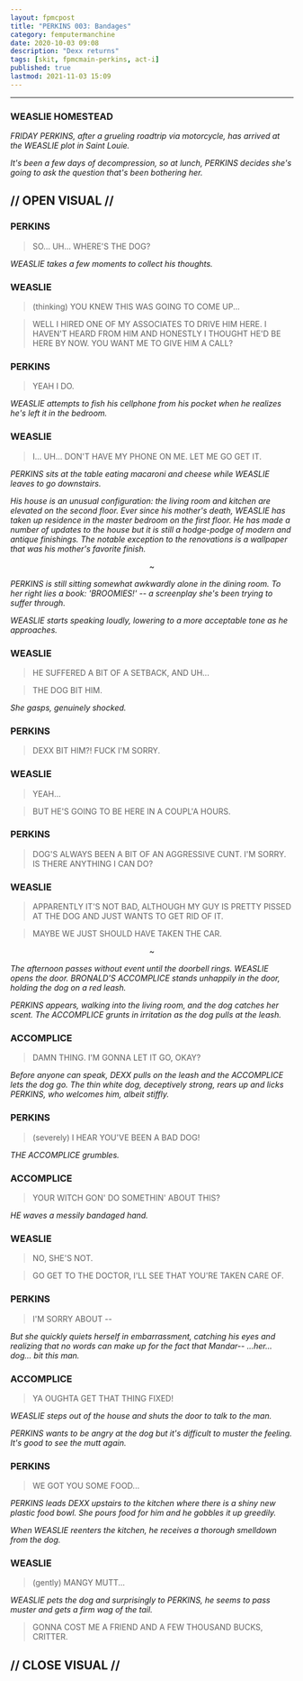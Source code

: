 ```yaml
---
layout: fpmcpost
title: "PERKINS 003: Bandages"
category: femputermanchine
date: 2020-10-03 09:08
description: "Dexx returns"
tags: [skit, fpmcmain-perkins, act-i]
published: true
lastmod: 2021-11-03 15:09
---
```

[//]: # ( 10/03/20  -added)
[//]: # ( 10/15/21  -linkout removed)
[//]: # ( 11/03/21  -title added)

*****

### WEASLIE HOMESTEAD ###

<i>FRIDAY PERKINS, after a grueling roadtrip via motorcycle, has arrived at the WEASLIE plot in Saint Louie. </i>

<i>It's been a few days of decompression, so at lunch, PERKINS decides she's going to ask the question that's been bothering her. </i>

## // OPEN VISUAL // ##

### PERKINS ###

> SO... UH... WHERE'S THE DOG?

<I>WEASLIE takes a few moments to collect his thoughts. </i>

### WEASLIE ###

> (thinking) YOU KNEW THIS WAS GOING TO COME UP...

> WELL I HIRED ONE OF MY ASSOCIATES TO DRIVE HIM HERE. I HAVEN'T HEARD FROM HIM AND HONESTLY I THOUGHT HE'D BE HERE BY NOW. YOU WANT ME TO GIVE HIM A CALL?

### PERKINS ###

> YEAH I DO. 

<I>WEASLIE attempts to fish his cellphone from his pocket when he realizes he's left it in the bedroom.</i>

### WEASLIE ###

> I... UH... DON'T HAVE MY PHONE ON ME. LET ME GO GET IT.

<I>PERKINS sits at the table eating macaroni and cheese while WEASLIE leaves to go downstairs.</i>

<i>His house is an unusual configuration: the living room and kitchen are elevated on the second floor. Ever since his mother's death, WEASLIE has taken up residence in the master bedroom on the first floor. He has made a number of updates to the house but it is still a hodge-podge of modern and antique finishings. The notable exception to the renovations is a wallpaper that was his mother's favorite finish.</i>

<center>~</center>

<i>PERKINS is still sitting somewhat awkwardly alone in the dining room. To her right lies a book: 'BROOMIES!' -- a screenplay she's been trying to suffer through.</i>

<i>WEASLIE starts speaking loudly, lowering to a more acceptable tone as he approaches.</i>

### WEASLIE ###

> HE SUFFERED A BIT OF A SETBACK, AND UH...

> THE DOG BIT HIM.

<i>She gasps, genuinely shocked.</i>

### PERKINS ###

> DEXX BIT HIM?! FUCK I'M SORRY.

### WEASLIE ###

> YEAH...

> BUT HE'S GOING TO BE HERE IN A COUPL'A HOURS.

### PERKINS ###

> DOG'S ALWAYS BEEN A BIT OF AN AGGRESSIVE CUNT. I'M SORRY. IS THERE ANYTHING I CAN DO?

### WEASLIE ###

> APPARENTLY IT'S NOT BAD, ALTHOUGH MY GUY IS PRETTY PISSED AT THE DOG AND JUST WANTS TO GET RID OF IT. 

> MAYBE WE JUST SHOULD HAVE TAKEN THE CAR.

<CENTER>~</CENTER>

<I>The afternoon passes without event until the doorbell rings. WEASLIE opens the door. BRONALD'S ACCOMPLICE stands unhappily in the door, holding the dog on a red leash. </i>

<i>PERKINS appears, walking into the living room, and the dog catches her scent. The ACCOMPLICE grunts in irritation as the dog pulls at the leash.</i>

### ACCOMPLICE ###

> DAMN THING. I'M GONNA LET IT GO, OKAY?

<I>Before anyone can speak, DEXX pulls on the leash and the ACCOMPLICE lets the dog go. The thin white dog, deceptively strong, rears up and licks PERKINS, who welcomes him, albeit stiffly.</i>

### PERKINS ###

> (severely) I HEAR YOU'VE BEEN A BAD DOG!

<I>THE ACCOMPLICE grumbles.</i>

### ACCOMPLICE ###

> YOUR WITCH GON' DO SOMETHIN' ABOUT THIS?

<I>HE waves a messily bandaged hand. </i>

### WEASLIE ###

> NO, SHE'S NOT.

> GO GET TO THE DOCTOR, I'LL SEE THAT YOU'RE TAKEN CARE OF.

### PERKINS ###

> I'M SORRY ABOUT -- 

<I>But she quickly quiets herself in embarrassment, catching his eyes and realizing that no words can make up for the fact that Mandar-- ...her... dog... bit this man. </i>

### ACCOMPLICE ### 

> YA OUGHTA GET THAT THING FIXED! 

<I>WEASLIE steps out of the house and shuts the door to talk to the man.</i>

<i>PERKINS wants to be angry at the dog but it's difficult to muster the feeling. It's good to see the mutt again.</i>

### PERKINS ###

> WE GOT YOU SOME FOOD...

<I>PERKINS leads DEXX upstairs to the kitchen where there is a shiny new plastic food bowl. She pours food for him and he gobbles it up greedily. </i>

<i>When WEASLIE reenters the kitchen, he receives a thorough smelldown from the dog. </i>

### WEASLIE ###

> (gently) MANGY MUTT...

<I>WEASLIE pets the dog and surprisingly to PERKINS, he seems to pass muster and gets a firm wag of the tail. </i>

> GONNA COST ME A FRIEND AND A FEW THOUSAND BUCKS, CRITTER.

## // CLOSE VISUAL // ##


